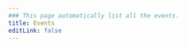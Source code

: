 ```yaml
---
### This page automatically list all the events.
title: Events
editLink: false
---
```

<!-- ### DON'T MAKE CHANGES BELOW THIS LINE! ### -->

<EventsList/>
